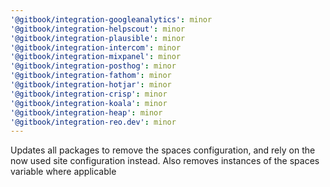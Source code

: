 ```yaml
---
'@gitbook/integration-googleanalytics': minor
'@gitbook/integration-helpscout': minor
'@gitbook/integration-plausible': minor
'@gitbook/integration-intercom': minor
'@gitbook/integration-mixpanel': minor
'@gitbook/integration-posthog': minor
'@gitbook/integration-fathom': minor
'@gitbook/integration-hotjar': minor
'@gitbook/integration-crisp': minor
'@gitbook/integration-koala': minor
'@gitbook/integration-heap': minor
'@gitbook/integration-reo.dev': minor
---
```


Updates all packages to remove the spaces configuration, and rely on the now used site configuration instead. Also removes instances of the spaces variable where applicable
